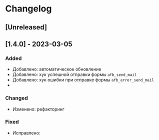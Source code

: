 # Changelog

## [Unreleased]

## [1.4.0] - 2023-03-05

### Added
- Добавлено: автоматическое обновление
- Добавлено: хук успешной отправки формы `afb_send_mail`
- Добавлено: хук ошибки при отправке формы `afb_error_send_mail`
- 
### Changed
- Изменено: рефакторинг

### Fixed
- Исправлено:




